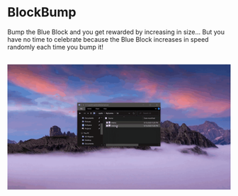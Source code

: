 # BlockBump
Bump the Blue Block and you get rewarded by increasing in size... But you have no time to celebrate because the Blue Block increases in speed randomly each time you bump it!

<br/>

<img src="video.gif" />
